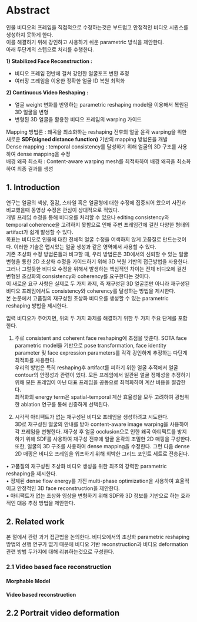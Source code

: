 # Abstract
인물 비디오의 프레임을 직접적으로 수정하는것은 부드럽고 안정적인 비디오 시퀀스를 생성하지 못하게 한다.  
이를 해결하기 위해 강인하고 사용하기 쉬운 parametric 방식을 제안한다.  
아래 두단계의 스텝으로 처리를 수행한다.  

**1) Stabilized Face Reconstruction :**  
- 비디오 프레임 전반에 걸쳐 강인한 얼굴포즈 변환 추정
- 여러장 프레임을 이용한 정확한 얼굴 ID 복원 최적화   

**2) Continuous Video Reshaping :** 
- 얼굴 weight 변화를 반영하는 parametric reshaping model을 이용해서 복원된 3D 얼굴을 변형
- 변형된 3D 얼굴을 활용한 비디오 프레임의 warping 가이드  

Mapping 방법론  : 왜곡을 최소화하는 reshaping 전후의 얼굴 윤곽 warping을 위한 새로운 **SDF(signed distance function)** 기반의 mapping 방법론을 개발  
Dense mapping : temporal consistency를 달성하기 위해 얼굴의 3D 구조를 사용하여 dense mapping을 수정  
배경 왜곡 최소화  : Content-aware warping mesh를 최적화하여 배경 왜곡을 최소화하여 최종 결과를 생성  

## 1. Introduction
연구는 얼굴의 색상, 질감, 스타일 혹은 얼굴형에 대한 수정에 집중되어 왔으며 사진과 비교했을때 동영상 수정은 관심이 상대적으로 적었다.  
개별 프레임 수정을 통해 비디오를 처리할 수 있으나 editing consistency와 temporal coherence을 고려하지 못함으로 인해 주변 프레임간에 걸친 다양한 형태의 artifact가 쉽게 발생할 수 있다.  
목표는 비디오로 인물에 대한 전체적 얼굴 수정을 어색하지 않게 고품질로 만드는것이다. 이러한 기술은 맵시있는 얼굴 생성과 같은 영역에서 사용할 수 있다.  
기존 초상화 수정 방법론들과 비교할 때, 우리 방법론은 3D에서의 신뢰할 수 있는 얼굴 변형을 통한 2D 초상화 수정을 가이드하기 위해 3D 복원 기반의 접근방법을 사용한다.  
그러나 그럴듯한 비디오 수정을 위해서 발생하는 핵심적인 차이는 전체 비디오에 걸친 변형된 초상화의 consistency와 coherency를 요구한다는 것이다.  
이 새로운 요구 사항은 실제로 두 가지 과제, 즉 재구성된 3D 얼굴뿐만 아니라 재구성된 비디오 프레임에서도 consistency와 coherency를 달성하는 방법을 제시한다.  
본 논문에서 고품질의 재구성된 초상화 비디오를 생성할 수 있는 parametric reshaping 방법을 제시한다.  

입력 비디오가 주어지면, 위의 두 가지 과제를 해결하기 위한 두 가지 주요 단계를 포함한다.  
1) 주로 consistent and coherent face reshaping에 초점을 맞춘다. SOTA face parametric model을 기반으로 pose transformation, face identity parameter 및 face expression parameters를 각각 강인하게 추정하는 다단계 최적화를 사용한다.  
우리의 방법은 특히 reshaping후 artifact를 피하기 위한 얼굴 추적에서 얼굴 contour의 안정성과 관련이 있다. 모든 프레임에서 일관된 얼굴 정체성을 추정하기 위해 모든 프레임이 아닌 대표 프레임을 공동으로 최적화하여 계산 비용을 절감한다.  
최적화의 energy term은 spatial-temporal 계산 효율성을 모두 고려하여 광범위한 ablation 연구를 통해 신중하게 선택된다.  

2) 시각적 아티팩트가 없는 재구성된 비디오 프레임을 생성하려고 시도한다.  
3D로 재구성된 얼굴의 안내를 받아 content-aware image warping을 사용하여 각 프레임을 변형한다. 재구성 후 얼굴 occlusion으로 인한 왜곡 아티팩트를 방지하기 위해 SDF를 사용하여 재구성 전후에 얼굴 윤곽의 조밀한 2D 매핑을 구성한다. 또한, 얼굴의 3D 구조를 사용하여 dense mapping을 수정한다. 그런 다음 dense 2D 매핑은 비디오 프레임을 워프하기 위해 희박한 그리드 포인트 세트로 전송된다.

• 고품질의 재구성된 초상화 비디오 생성을 위한 최초의 강력한 parametric reshaping을 제시한다.  
• 정제된 dense flow energy를 가진 multi-phase optimization을 사용하여 효율적이고 안정적인 3D face reconstruction을 제안한다.  
• 아티팩트가 없는 초상화 영상을 변형하기 위해 SDF와 3D 정보를 기반으로 하는 효과적인 대응 추정 방법을 제안한다.  

## 2. Related work
본 절에서 관련 과거 접근법을 논의한다. 비디오에서의 초상화 parametric reshaping 방법의 선행 연구가 없기 때문에 비디오 기반 reconstruction과 비디오 deformation 관련 방법 두가지에 대해 리뷰하는것으로 구성한다.

### 2.1 Video based face reconstruction
#### Morphable Model
#### Video based reconstruction

## 2.2 Portrait video deformation
